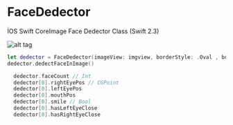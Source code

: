 # FaceDedector
İOS Swift CoreImage Face Dedector Class (Swift 2.3)

![alt tag](https://cloud.githubusercontent.com/assets/16580898/18417156/f5ed5574-7838-11e6-9f4b-df40c1d62123.png)

```Swift
let dedector = FaceDedector(imageView: imgview, borderStyle: .Oval , borderColor: .White, borderWidth: 2)
dedector.dedectFaceInImage()
```

```Swift
  dedector.faceCount // Int
  dedector[0].rightEyePos // CGPoint
  dedector[0].leftEyePos
  dedector[0].mouthPos
  dedector[0].smile // Bool
  dedector[0].hasLeftEyeClose
  dedector[0].hasRightEyeClose
```

